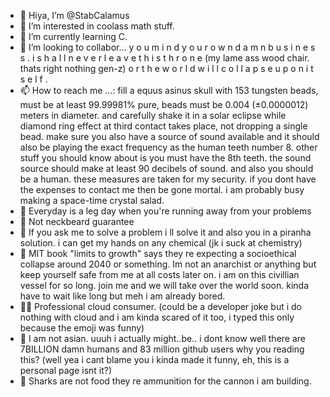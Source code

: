 - 👋 Hiya, I’m @StabCalamus
- 👀 I’m interested in coolass math stuff.
- 🌱 I’m currently learning C.
- 💞️ I’m looking to collabor... y o u   m i n d   y o u r   o w n   d a m n   b u s i n e s s .   i   s h a l l   n e v e r   l e a v e   t h i s   t h r o n e   (my lame ass wood chair. thats right nothing gen-z)   o r   t h e   w o r l d   w i l l   c o l l a p s e   u p o n   i t s e l f .
- 📫 How to reach me ...: fill a equus asinus skull with 153 tungsten beads, must be at least 99.99981% pure, beads must be 0.004 (±0.0000012) meters in diameter. and carefully shake it in a solar eclipse while diamond ring effect at third contact takes place, not dropping a single bead. make sure you also have a source of sound available and it should also be playing the exact frequency as the human teeth number 8. other stuff you should know about is you must have the 8th teeth. the sound source should make at least 90 decibels of sound. and also you should be a human. these measures are taken for my security. if you dont have the expenses to contact me then be gone mortal. i am probably busy making a space-time crystal salad.
- 🦵 Everyday is a leg day when you're running away from your problems
- 📜 Not neckbeard guarantee
- 🦈 If you ask me to solve a problem i ll solve it and also you in a piranha solution. i can get my hands on any chemical (jk i suck at chemistry) 
- 🥱 MIT book "limits to growth" says they re expecting a socioethical collapse around 2040 or something. Im not an anarchist or anything but keep yourself safe from me at all costs later on. i am on this civillian vessel for so long. join me and we will take over the world soon. kinda have to wait like long but meh i am already bored.
- 😶‍🌫️ Professional cloud consumer. (could be a developer joke but i do nothing with cloud and i am kinda scared of it too, i typed this only because the emoji was funny)
- 📖 I am not asian. uuuh i actually might..be.. i dont know well there are 7BILLION damn humans and 83 million github users why you reading this? (well yea i cant blame you i kinda made it funny, eh, this is a personal page isnt it?) 
- 🦈 Sharks are not food they re ammunition for the cannon i am building.

<!---
StabCalamus/StabCalamus is a ✨ special ✨ repository because its `README.md` (this file) appears on your GitHub profile.
You can click the Preview link to take a look at your changes.
--->
